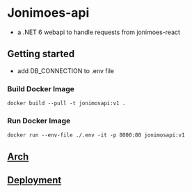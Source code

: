 # Jonimoes-api
- a .NET 6 webapi to handle requests from jonimoes-react

## Getting started
- add DB_CONNECTION to .env file
### Build Docker Image 
`docker build --pull -t jonimosapi:v1 .`

### Run Docker Image
`docker run --env-file ./.env -it -p 8000:80 jonimosapi:v1`
## [Arch](docs/architecture.png)

## [Deployment](/docs/jonimoes-deployment.png)


